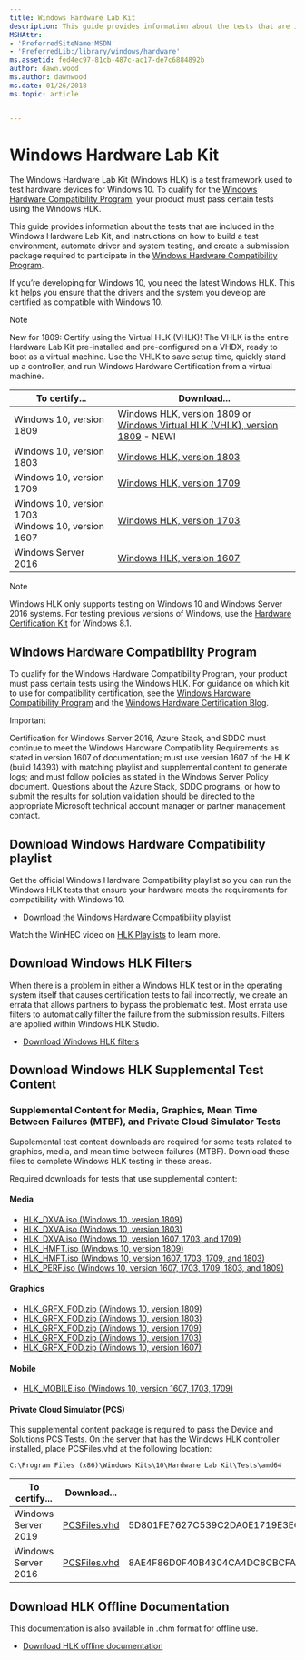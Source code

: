 ```yaml
---
title: Windows Hardware Lab Kit
description: This guide provides information about the tests that are included in the Windows Hardware Lab Kit, and instructions on how to build a test environment, automate driver and system testing, and create a submission package required to participate in the Windows Hardware Compatibility Program.
MSHAttr:
- 'PreferredSiteName:MSDN'
- 'PreferredLib:/library/windows/hardware'
ms.assetid: fed4ec97-81cb-487c-ac17-de7c6884892b
author: dawn.wood
ms.author: dawnwood
ms.date: 01/26/2018
ms.topic: article


---
```


# Windows Hardware Lab Kit

The Windows Hardware Lab Kit (Windows HLK) is a test framework used to test hardware devices for Windows 10. To qualify for the [Windows Hardware Compatibility Program](https://docs.microsoft.com/en-us/windows-hardware/design/compatibility/), your product must pass certain tests using the Windows HLK.

This guide provides information about the tests that are included in the Windows Hardware Lab Kit, and instructions on how to build a test environment, automate driver and system testing, and create a submission package required to participate in the [Windows Hardware Compatibility Program](https://docs.microsoft.com/en-us/windows-hardware/design/compatibility/).

If you’re developing for Windows 10, you need the latest Windows HLK. This kit helps you ensure that the drivers and the system you develop are certified as compatible with Windows 10. 

>[!NOTE]
>New for 1809: Certify using the Virtual HLK (VHLK)! The VHLK is the entire Hardware Lab Kit pre-installed and pre-configured on a VHDX, ready to boot as a virtual machine. Use the VHLK to save setup time, quickly stand up a controller, and run Windows Hardware Certification from a virtual machine. 


|To certify... | Download...|
|-----------------|------------| 
| Windows 10, version 1809    |  [Windows HLK, version 1809](https://go.microsoft.com/fwlink/?linkid=2026646) or <br> [Windows Virtual HLK (VHLK), version 1809](https://www.microsoft.com/en-us/evalcenter/evaluate-virtual-hardware-lab-kit) - NEW!|
| Windows 10, version 1803    |  [Windows HLK, version 1803](https://go.microsoft.com/fwlink/p/?LinkId=873010) |
| Windows 10, version 1709    |  [Windows HLK, version 1709](https://go.microsoft.com/fwlink/p/?LinkId=859231) | 
| Windows 10, version 1703<br>Windows 10, version 1607| [Windows HLK, version 1703](https://go.microsoft.com/fwlink/p/?LinkId=733613)| 
| Windows Server 2016 |[Windows HLK, version 1607](https://go.microsoft.com/fwlink/p/?LinkID=404112)|

>[!NOTE]
>Windows HLK only supports testing on Windows 10 and Windows Server 2016 systems. For testing previous versions of Windows, use the [Hardware Certification Kit](https://msdn.microsoft.com/en-us/library/windows/hardware/jj124227(v=vs.85).aspx) for Windows 8.1. 
 
## Windows Hardware Compatibility Program

To qualify for the Windows Hardware Compatibility Program, your product must pass certain tests using the Windows HLK.
For guidance on which kit to use for compatibility certification, see the [Windows Hardware Compatibility Program](https://docs.microsoft.com/en-us/windows-hardware/design/compatibility/) and the [Windows Hardware Certification Blog](https://blogs.msdn.microsoft.com/windows_hardware_certification/). 

>[!IMPORTANT]
> Certification for Windows Server 2016, Azure Stack, and SDDC must continue to meet the Windows Hardware Compatibility Requirements as stated in version 1607 of documentation; must use version 1607 of the HLK (build 14393) with matching playlist and supplemental content to generate logs; and must follow policies as stated in the Windows Server Policy document. Questions about the Azure Stack, SDDC programs, or how to submit the results for solution validation should be directed to the appropriate Microsoft technical account manager or partner management contact. 

## Download Windows Hardware Compatibility playlist

Get the official Windows Hardware Compatibility playlist so you can run the Windows HLK tests that ensure your hardware meets the requirements for compatibility with Windows 10. 
- [Download the Windows Hardware Compatibility playlist](http://aka.ms/HLKPlaylist)

Watch the WinHEC video on [HLK Playlists](https://assets.windowsphone.com/970594d5-fef1-4fc6-84ab-289a192cd107/WinHEC_HLK_Playlists_InvariantCulture_Default.mp4) to learn more.

## Download Windows HLK Filters 

When there is a problem in either a Windows HLK test or in the operating system itself that causes certification tests to fail incorrectly, we create an errata that allows partners to bypass the problematic test. Most errata use filters to automatically filter the failure from the submission results. Filters are applied within Windows HLK Studio. 

- [Download Windows HLK filters](https://docs.microsoft.com/en-us/windows-hardware/test/hlk/user/windows-hardware-lab-kit-filters)

## Download Windows HLK Supplemental Test Content

### Supplemental Content for Media, Graphics, Mean Time Between Failures (MTBF), and Private Cloud Simulator Tests

Supplemental test content downloads are required for some tests related to graphics, media, and mean time between failures (MTBF). Download these files to complete Windows HLK testing in these areas. 

Required downloads for tests that use supplemental content: 

#### Media
- [HLK_DXVA.iso (Windows 10, version 1809)](https://go.microsoft.com/fwlink/?linkid=2027245&clcid=0x409)
- [HLK_DXVA.iso (Windows 10, version 1803)](https://go.microsoft.com/fwlink/?linkid=873023) 
- [HLK_DXVA.iso (Windows 10, version 1607, 1703, and 1709)](https://go.microsoft.com/fwlink/p/?LinkId=823112) 
- [HLK_HMFT.iso (Windows 10, version 1809)](https://go.microsoft.com/fwlink/?linkid=2027116&clcid=0x409) 
- [HLK_HMFT.iso (Windows 10, version 1607, 1703, 1709, and 1803)](https://go.microsoft.com/fwlink/p/?LinkId=823113) 
- [HLK_PERF.iso (Windows 10, version 1607, 1703, 1709, 1803, and 1809)](https://go.microsoft.com/fwlink/p/?LinkId=823114) 

#### Graphics
- [HLK_GRFX_FOD.zip (Windows 10, version 1809)](https://go.microsoft.com/fwlink/?linkid=2027144&clcid=0x409)
- [HLK_GRFX_FOD.zip (Windows 10, version 1803)](https://go.microsoft.com/fwlink/p/?LinkId=873017)
- [HLK_GRFX_FOD.zip (Windows 10, version 1709)](https://go.microsoft.com/fwlink/p/?LinkId=859270) 
- [HLK_GRFX_FOD.zip (Windows 10, version 1703)](https://go.microsoft.com/fwlink/p/?linkid=845559) 
- [HLK_GRFX_FOD.zip (Windows 10, version 1607)](https://go.microsoft.com/fwlink/p/?linkid=842373)

#### Mobile
- [HLK_MOBILE.iso (Windows 10, version 1607, 1703, 1709)](https://go.microsoft.com/fwlink/p/?LinkId=823115) 

#### Private Cloud Simulator (PCS) 

This supplemental content package is required to pass the Device and Solutions PCS Tests. On the server that has the Windows HLK controller installed, place PCSFiles.vhd at the following location:

```C:\Program Files (x86)\Windows Kits\10\Hardware Lab Kit\Tests\amd64```

|To certify... | Download... | SHA256 |
|------------------------|----------------|--------------------|
| Windows Server 2019    |  [PCSFiles.vhd](http://download.microsoft.com/download/3/1/7/317EC3D6-A0A0-46C4-B365-AD93742F82B6/PcsFiles.vhd) | 5D801FE7627C539C2DA0E1719E3ECC96847BF08AFF2CBABC08133921E7EB08D1 |
| Windows Server 2016    |  [PCSFiles.vhd](http://download.microsoft.com/download/5/9/F/59FF2124-30FA-4BFA-9BE5-5D55E736E6A0/PcsFiles.vhd) | 8AE4F86D0F40B4304CA4DC8CBCFA989885E3507FCB0FFDBF969DDF10542F0035 |


## Download HLK Offline Documentation

This documentation is also available in .chm format for offline use.

- [Download HLK offline documentation](https://go.microsoft.com/fwlink/?linkid=873018)

